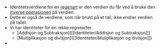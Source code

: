 - Identitetsverdiene for en [regenart]([[Regnearter]]) er den verdien du får ved å bruke den [inverse operasjonen]([[Invers]]) på verdien.
- Dette er også de verdiene, som når brukt på et tall, ikke endrer verdien på tallet.
- Vi har identiteter for en rekke regnearter
	- [Addisjon og Subtraksjon]([[Identiteter/Addisjon og Subtraksjon]])
	- [Multiplikasjon og divisjon]([[Identiteter/Muliplikasjon og divisjon]])
-